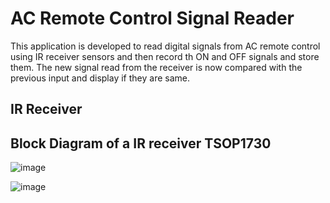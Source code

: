 # AC Remote Control Signal Reader
This application is developed to read digital signals from AC remote control using IR receiver sensors and then record th ON and OFF signals and store them. The new signal read from the receiver is now compared with the previous input and display if they are same.

## IR Receiver

## Block Diagram of a IR receiver TSOP1730

![image](https://github.com/vishal-hunashikatti/riscv/assets/93430948/df208f18-1ec4-4c52-8312-6293adc63e02)

![image](https://github.com/vishal-hunashikatti/riscv/assets/93430948/e06009c7-d6e6-4c45-9e6d-8f1a8d218eae)
